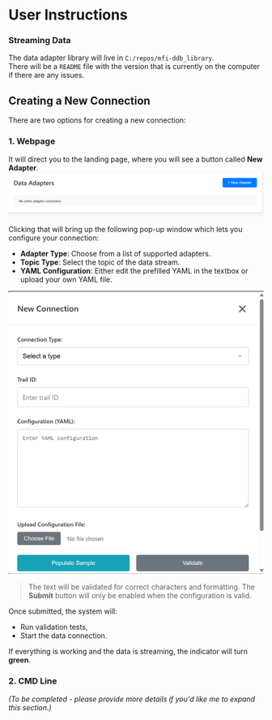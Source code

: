 
# User Instructions

### Streaming Data

The data adapter library will live in `C:/repos/mfi-ddb_library`.  
There will be a `README` file with the version that is currently on the computer if there are any issues.

## Creating a New Connection

There are two options for creating a new connection:

### 1. Webpage

It will direct you to the landing page, where you will see a button called **New Adapter**.  
![Landing Page](../files/ui_landing.png)

Clicking that will bring up the following pop-up window which lets you configure your connection:

- **Adapter Type**: Choose from a list of supported adapters.
- **Topic Type**: Select the topic of the data stream.
- **YAML Configuration**: Either edit the prefilled YAML in the textbox or upload your own YAML file.

![New Adapter Pop-Up](../files/ui_newadapter.png)

> The text will be validated for correct characters and formatting. The **Submit** button will only be enabled when the configuration is valid.

Once submitted, the system will:
- Run validation tests,
- Start the data connection.

If everything is working and the data is streaming, the indicator will turn **green**.

### 2. CMD Line

*(To be completed - please provide more details if you'd like me to expand this section.)*
